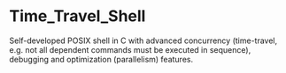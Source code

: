 # Time_Travel_Shell
Self-developed POSIX shell in C with advanced concurrency (time-travel, e.g. not all dependent commands must be executed in sequence), debugging and optimization (parallelism) features.
